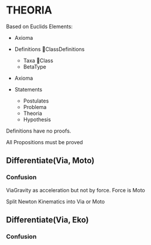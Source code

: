 # THEORIA

Based on Euclids Elements:

- Axioma

- Definitions 🐍<py>ClassDefinitions</py>
    - Taxa 🐍<py>Class</py>
    - BetaType
- Axioma
- Statements
    - Postulates
    - Problema
    - Theoria
    - Hypothesis

Definitions have no proofs.

All Propositions must be proved

## Differentiate(Via, Moto)

### Confusion

ViaGravity as acceleration but not by force. Force is Moto

Split Newton Kinematics into Via or Moto

## Differentiate(Via, Eko)

### Confusion
